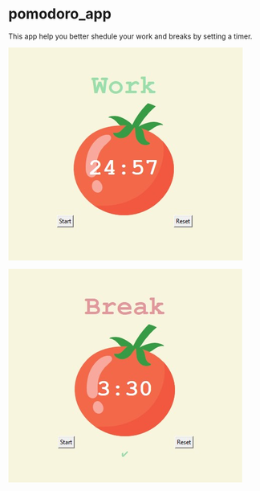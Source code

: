 ﻿# pomodoro_app
This app help you better shedule your work and breaks by setting a timer.

![Alt text](work.jpg)

![Alt text](break.jpg)



